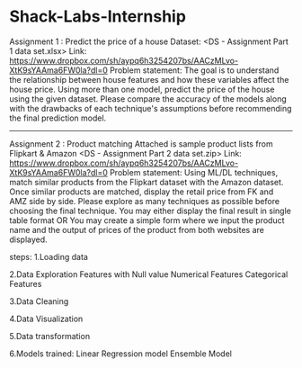 # Shack-Labs-Internship
Assignment 1
: Predict the price of a house
Dataset: <DS - Assignment Part 1 data set.xlsx>
Link: https://www.dropbox.com/sh/aypq6h3254207bs/AACzMLvo-XtK9sYAAma6FW0la?dl=0
Problem statement: The goal is to understand the relationship between house features and how these
variables affect the house price.
Using more than one model, predict the price of the house using the given dataset. Please compare the
accuracy of the models along with the drawbacks of each technique's assumptions before recommending
the final prediction model.
____________________________________________________________________________
Assignment 2
: Product matching
Attached is sample product lists from Flipkart & Amazon
<DS - Assignment Part 2 data set.zip>
Link: https://www.dropbox.com/sh/aypq6h3254207bs/AACzMLvo-XtK9sYAAma6FW0la?dl=0
Problem statement:
Using ML/DL techniques, match similar products from the Flipkart dataset with the Amazon dataset. Once
similar products are matched, display the retail price from FK and AMZ side by side. Please explore as
many techniques as possible before choosing the final technique.
You may either display the final result in single table format OR You may create a simple form where we
input the product name and the output of prices of the product from both websites are displayed.


steps:
1.Loading data

2.Data Exploration
   Features with Null value
   Numerical Features
   Categorical Features

3.Data Cleaning

4.Data Visualization

5.Data transformation

6.Models trained:
Linear Regression model
Ensemble Model




